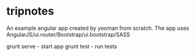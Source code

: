 tripnotes
=========

An example angular app created by yeoman from scratch.
The app uses AngularJS/ui.router/Bootstrap/ui.bootstrap/SASS

grunt serve - start app
grunt test - run tests
